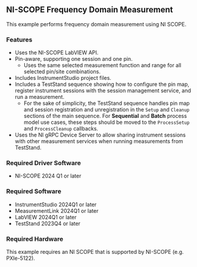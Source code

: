 ## NI-SCOPE Frequency Domain Measurement 

This example performs frequency domain measurement using NI SCOPE.


### Features

- Uses the NI-SCOPE LabVIEW API.
- Pin-aware, supporting one session and one pin.
  - Uses the same selected measurement function and range for all selected pin/site combinations.
- Includes InstrumentStudio project files.
- Includes a TestStand sequence showing how to configure the pin map, register instrument sessions with the session management service, and run a measurement.
  - For the sake of simplicity, the TestStand sequence handles pin map and session registration and unregistration in the `Setup` and `Cleanup` sections of the main sequence. For **Sequential** and **Batch** process model use cases, these steps should be moved to the `ProcessSetup` and `ProcessCleanup` callbacks.
- Uses the NI gRPC Device Server to allow sharing instrument sessions with other measurement services when running measurements from TestStand.

### Required Driver Software

- NI-SCOPE 2024 Q1 or later

### Required Software

- InstrumentStudio 2024Q1 or later
- MeasurementLink 2024Q1 or later
- LabVIEW 2024Q1 or later
- TestStand 2023Q4 or later

### Required Hardware

This example requires an NI SCOPE that is supported by NI-SCOPE (e.g. PXIe-5122).